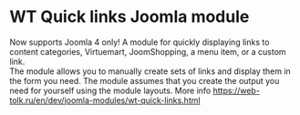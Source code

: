 # WT Quick links Joomla module
Now supports Joomla 4 only!
A module for quickly displaying links to content categories, Virtuemart, JoomShopping, a menu item, or a custom link.  
The module allows you to manually create sets of links and display them in the form you need. The module assumes that you create the output you need for yourself using the module layouts.
More info https://web-tolk.ru/en/dev/joomla-modules/wt-quick-links.html
